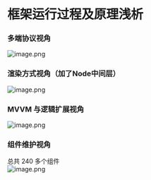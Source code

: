 # 框架运行过程及原理浅析



<a name="6dd21161"></a>
### 多端协议视角
![image.png](https://cdn.nlark.com/yuque/0/2019/png/85184/1553050373645-30ed7726-7b4f-4014-96e1-15b96333f522.png#align=left&display=inline&height=934&name=image.png&originHeight=934&originWidth=1520&size=345804&status=done&width=1520)<br />

<a name="7b98226b"></a>
### 渲染方式视角（加了Node中间层）
![image.png](https://cdn.nlark.com/yuque/0/2019/png/85184/1553062173845-99d40c33-50b9-4a87-900d-a1f9ff3720ee.png#align=left&display=inline&height=770&name=image.png&originHeight=770&originWidth=1514&size=283310&status=done&width=1514)



<a name="56bde0d4"></a>
### MVVM 与逻辑扩展视角
![image.png](https://cdn.nlark.com/yuque/0/2019/png/85184/1553076587310-42756aa9-d442-48df-b308-f92fce918cdb.png#align=left&display=inline&height=976&name=image.png&originHeight=976&originWidth=1752&size=519139&status=done&width=1752)<br />

<a name="d930f3a9"></a>
### 组件维护视角

总共 240 多个组件<br />![image.png](https://cdn.nlark.com/yuque/0/2019/png/85184/1553076663059-1056b79c-6424-4082-a133-3262a6289316.png#align=left&display=inline&height=638&name=image.png&originHeight=638&originWidth=1022&size=146620&status=done&width=1022)

